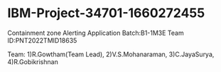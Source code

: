 # IBM-Project-34701-1660272455

Containment zone Alerting Application
Batch:B1-1M3E
Team ID:PNT2022TMID18635

Team:
    1)R.Gowtham(Team Lead), 2)V.S.Mohanaraman, 3)C.JayaSurya, 4)R.Gobikrishnan
    
